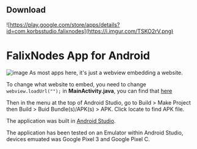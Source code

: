 ## Download
![https://play.google.com/store/apps/details?id=com.korbsstudio.falixnodes](https://i.imgur.com/TSKO2rV.png)

# FalixNodes App for Android
![image](https://i.imgur.com/29OYQkM.png)
As most apps here, it's just a webview embedding a website.

To change what website to embed, you need to change `webview.loadUrl("");` in __MainActivity.java__, you can find that [here](https://github.com/FalixNodes-Software/Android/blob/master/app/src/main/java/com/korbsstudio/falixnodes/MainActivity.java#L18)

Then in the menu at the top of Android Studio, go to Build > Make Project then Build > Buid Bundle(s)/APK(s) > APK. Click locate to find APK file.

The application was built in [Android Studio](https://developer.android.com/studio).

The application has been tested on an Emulator within Android Studio, devices emuated was Google Pixel 3 and Google Pixel C.
